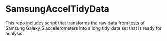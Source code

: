 # SamsungAccelTidyData
This repo includes script that transforms the raw data from tests of Samsung Galaxy S accelerometers into a long tidy data set that is ready for analysis. 
